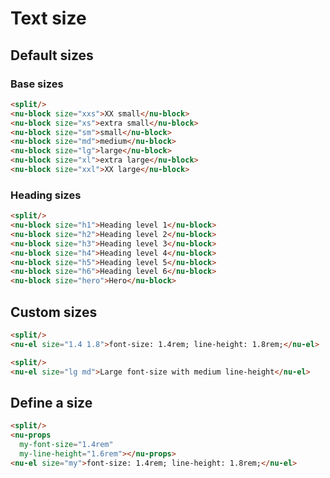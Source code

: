 # Text size

## Default sizes

### Base sizes

```html
<split/>
<nu-block size="xxs">XX small</nu-block>
<nu-block size="xs">extra small</nu-block>
<nu-block size="sm">small</nu-block>
<nu-block size="md">medium</nu-block>
<nu-block size="lg">large</nu-block>
<nu-block size="xl">extra large</nu-block>
<nu-block size="xxl">XX large</nu-block>
```

### Heading sizes

```html
<split/>
<nu-block size="h1">Heading level 1</nu-block>
<nu-block size="h2">Heading level 2</nu-block>
<nu-block size="h3">Heading level 3</nu-block>
<nu-block size="h4">Heading level 4</nu-block>
<nu-block size="h5">Heading level 5</nu-block>
<nu-block size="h6">Heading level 6</nu-block>
<nu-block size="hero">Hero</nu-block>
```

## Custom sizes

```html
<split/>
<nu-el size="1.4 1.8">font-size: 1.4rem; line-height: 1.8rem;</nu-el>
```

```html
<split/>
<nu-el size="lg md">Large font-size with medium line-height</nu-el>
```

## Define a size

```html
<split/>
<nu-props
  my-font-size="1.4rem"
  my-line-height="1.6rem"></nu-props>
<nu-el size="my">font-size: 1.4rem; line-height: 1.8rem;</nu-el>
```
